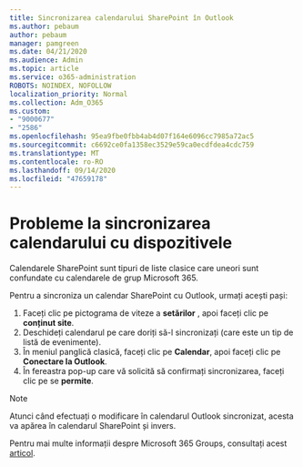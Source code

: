 ```yaml
---
title: Sincronizarea calendarului SharePoint în Outlook
ms.author: pebaum
author: pebaum
manager: pamgreen
ms.date: 04/21/2020
ms.audience: Admin
ms.topic: article
ms.service: o365-administration
ROBOTS: NOINDEX, NOFOLLOW
localization_priority: Normal
ms.collection: Adm_O365
ms.custom:
- "9000677"
- "2586"
ms.openlocfilehash: 95ea9fbe0fbb4ab4d07f164e6096cc7985a72ac5
ms.sourcegitcommit: c6692ce0fa1358ec3529e59ca0ecdfdea4cdc759
ms.translationtype: MT
ms.contentlocale: ro-RO
ms.lasthandoff: 09/14/2020
ms.locfileid: "47659178"
---
```

# <a name="issues-synchronizing-your-calendar-to-devices"></a>Probleme la sincronizarea calendarului cu dispozitivele

Calendarele SharePoint sunt tipuri de liste clasice care uneori sunt confundate cu calendarele de grup Microsoft 365.

Pentru a sincroniza un calendar SharePoint cu Outlook, urmați acești pași:

1. Faceți clic pe pictograma de viteze a **setărilor** , apoi faceți clic pe **conținut site**.
2. Deschideți calendarul pe care doriți să-l sincronizați (care este un tip de listă de evenimente).
3. În meniul panglică clasică, faceți clic pe **Calendar**, apoi faceți clic pe **Conectare la Outlook**.
4. În fereastra pop-up care vă solicită să confirmați sincronizarea, faceți clic pe se **permite**.

>[!Note]
> Atunci când efectuați o modificare în calendarul Outlook sincronizat, acesta va apărea în calendarul SharePoint și invers.

Pentru mai multe informații despre Microsoft 365 Groups, consultați acest [articol](https://support.office.com/article/Learn-about-Office-365-groups-b565caa1-5c40-40ef-9915-60fdb2d97fa2).
